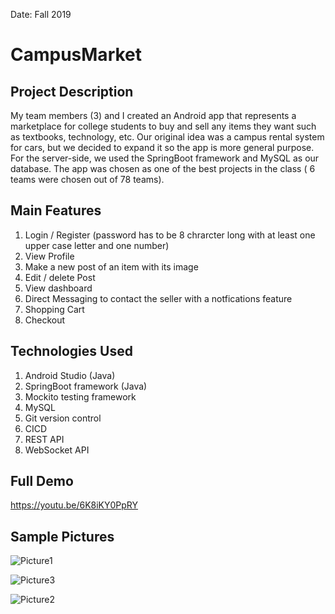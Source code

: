 Date: Fall 2019 
# CampusMarket

## Project Description

My team members (3) and I created an Android app that represents a marketplace for college students to buy and sell any items they want such as textbooks, technology, etc. Our original idea was a campus rental system for cars, but we decided to expand it so the app is more general purpose. For the server-side, we used the SpringBoot framework and MySQL as our database.  The app was chosen as one of the best projects in the class ( 6 teams were chosen out of 78 teams). 


## Main Features

1. Login / Register (password has to be 8 chrarcter long with at least one upper case letter and one number) </br>
2.  View Profile </br>
3.  Make a new post of an item with its image </br>
4. Edit / delete Post </br>
5.  View dashboard </br>
6.  Direct Messaging to contact the seller with a notfications feature </br>
7. Shopping Cart </br>
8. Checkout </br>




## Technologies Used

1. Android Studio (Java)
2. SpringBoot framework (Java)
3. Mockito testing framework
4. MySQL
5. Git version control 
6. CICD
7. REST API 
8. WebSocket API


## Full Demo
https://youtu.be/6K8iKY0PpRY

## Sample Pictures 


![Picture1](https://user-images.githubusercontent.com/48340795/71542415-e45f3a00-292b-11ea-812e-56494004bc55.png)

![Picture3](https://user-images.githubusercontent.com/48340795/71542431-0c4e9d80-292c-11ea-8452-26eda6efa5da.png)

![Picture2](https://user-images.githubusercontent.com/48340795/71542432-11135180-292c-11ea-82b7-849fca3eec9d.png)


